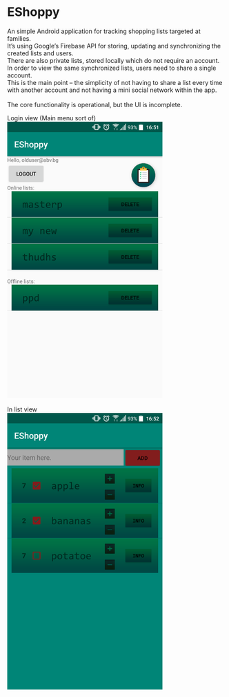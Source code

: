 # EShoppy
An simple Android application for tracking shopping lists targeted at families. </br>
It’s using Google’s Firebase API for storing, updating and synchronizing the created lists and users. </br>
There are also private lists, stored locally which do not require an account.</br>
In order to view the same synchronized lists, users need to share a single account. </br>
This is the main point – the simplicity of not having to share a list every time with another account and not having a mini social network within the app.</br>
</br>
The core functionality is operational, but the UI is incomplete.</br>

Login view (Main menu sort of) </br>
<img src="https://github.com/maxoyn/EShoppy/blob/master/images/all-lists-screen.png" width="360" height="640">
<br>

In list view </br>
<img src="https://github.com/maxoyn/EShoppy/blob/master/images/in-list-view.png" width="360" height="640">

